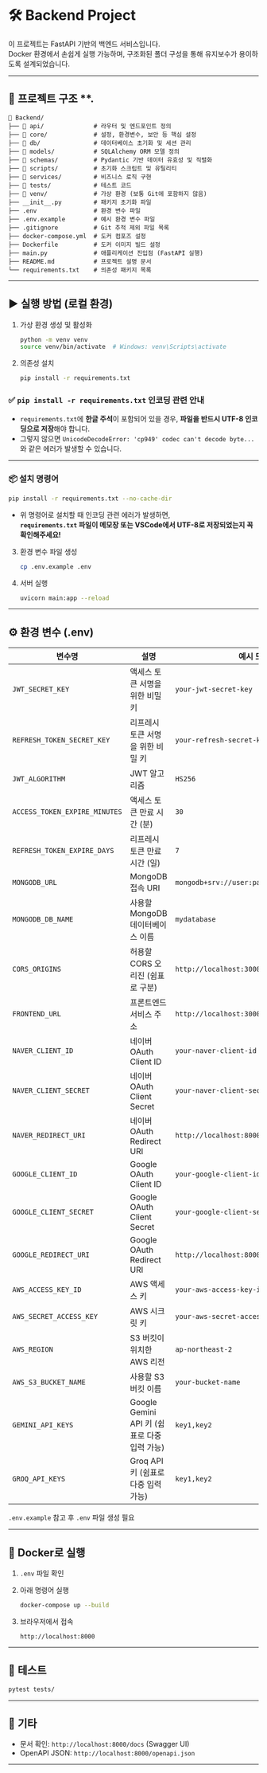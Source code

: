 # 🛠️ Backend Project

이 프로젝트는 FastAPI 기반의 백엔드 서비스입니다.  
Docker 환경에서 손쉽게 실행 가능하며, 구조화된 폴더 구성을 통해 유지보수가 용이하도록 설계되었습니다.

---

## 📁 프로젝트 구조 **.

```
📁 Backend/
├── 📁 api/              # 라우터 및 엔드포인트 정의
├── 📁 core/             # 설정, 환경변수, 보안 등 핵심 설정
├── 📁 db/               # 데이터베이스 초기화 및 세션 관리
├── 📁 models/           # SQLAlchemy ORM 모델 정의
├── 📁 schemas/          # Pydantic 기반 데이터 유효성 및 직렬화
├── 📁 scripts/          # 초기화 스크립트 및 유틸리티
├── 📁 services/         # 비즈니스 로직 구현
├── 📁 tests/            # 테스트 코드
├── 📁 venv/             # 가상 환경 (보통 Git에 포함하지 않음)
├── __init__.py         # 패키지 초기화 파일
├── .env                # 환경 변수 파일
├── .env.example        # 예시 환경 변수 파일
├── .gitignore          # Git 추적 제외 파일 목록
├── docker-compose.yml  # 도커 컴포즈 설정
├── Dockerfile          # 도커 이미지 빌드 설정
├── main.py             # 애플리케이션 진입점 (FastAPI 실행)
├── README.md           # 프로젝트 설명 문서
└── requirements.txt    # 의존성 패키지 목록
```

---

## ▶️ 실행 방법 (로컬 환경)

1. 가상 환경 생성 및 활성화
    ```bash
    python -m venv venv
    source venv/bin/activate  # Windows: venv\Scripts\activate
    ```

2. 의존성 설치
    ```bash
    pip install -r requirements.txt
    ```

### ✅ `pip install -r requirements.txt` 인코딩 관련 안내

- `requirements.txt`에 **한글 주석**이 포함되어 있을 경우, **파일을 반드시 UTF-8 인코딩으로 저장**해야 합니다.
- 그렇지 않으면 `UnicodeDecodeError: 'cp949' codec can't decode byte...` 와 같은 에러가 발생할 수 있습니다.

---

### 📦 설치 명령어

```bash
pip install -r requirements.txt --no-cache-dir
```

- 위 명령어로 설치할 때 인코딩 관련 에러가 발생하면,  
  **`requirements.txt` 파일이 메모장 또는 VSCode에서 UTF-8로 저장되었는지 꼭 확인해주세요!**


3. 환경 변수 파일 생성
    ```bash
    cp .env.example .env
    ```

4. 서버 실행
    ```bash
    uvicorn main:app --reload
    ```

---

## ⚙️ 환경 변수 (.env)

| 변수명                         | 설명                                      | 예시 또는 형식                            |
|-------------------------------|-------------------------------------------|-------------------------------------------|
| `JWT_SECRET_KEY`              | 액세스 토큰 서명을 위한 비밀 키           | `your-jwt-secret-key`                     |
| `REFRESH_TOKEN_SECRET_KEY`    | 리프레시 토큰 서명을 위한 비밀 키         | `your-refresh-secret-key`                 |
| `JWT_ALGORITHM`               | JWT 알고리즘                              | `HS256`                                   |
| `ACCESS_TOKEN_EXPIRE_MINUTES` | 액세스 토큰 만료 시간 (분)                | `30`                                      |
| `REFRESH_TOKEN_EXPIRE_DAYS`   | 리프레시 토큰 만료 시간 (일)              | `7`                                       |
| `MONGODB_URL`                 | MongoDB 접속 URI                          | `mongodb+srv://user:pass@cluster.mongodb.net` |
| `MONGODB_DB_NAME`            | 사용할 MongoDB 데이터베이스 이름          | `mydatabase`                               |
| `CORS_ORIGINS`               | 허용할 CORS 오리진 (쉼표로 구분)          | `http://localhost:3000,http://example.com` |
| `FRONTEND_URL`               | 프론트엔드 서비스 주소                    | `http://localhost:3000`                    |
| `NAVER_CLIENT_ID`            | 네이버 OAuth Client ID                    | `your-naver-client-id`                     |
| `NAVER_CLIENT_SECRET`        | 네이버 OAuth Client Secret                | `your-naver-client-secret`                 |
| `NAVER_REDIRECT_URI`         | 네이버 OAuth Redirect URI                 | `http://localhost:8000/auth/naver/callback`|
| `GOOGLE_CLIENT_ID`           | Google OAuth Client ID                    | `your-google-client-id`                    |
| `GOOGLE_CLIENT_SECRET`       | Google OAuth Client Secret                | `your-google-client-secret`                |
| `GOOGLE_REDIRECT_URI`        | Google OAuth Redirect URI                 | `http://localhost:8000/auth/google/callback`|
| `AWS_ACCESS_KEY_ID`          | AWS 액세스 키                             | `your-aws-access-key-id`                   |
| `AWS_SECRET_ACCESS_KEY`      | AWS 시크릿 키                             | `your-aws-secret-access-key`               |
| `AWS_REGION`                 | S3 버킷이 위치한 AWS 리전                 | `ap-northeast-2`                           |
| `AWS_S3_BUCKET_NAME`         | 사용할 S3 버킷 이름                       | `your-bucket-name`                         |
| `GEMINI_API_KEYS`            | Google Gemini API 키 (쉼표로 다중 입력 가능) | `key1,key2`                             |
| `GROQ_API_KEYS`              | Groq API 키 (쉼표로 다중 입력 가능)         | `key1,key2`                             |


`.env.example` 참고 후 `.env` 파일 생성 필요

---

## 🐳 Docker로 실행

1. `.env` 파일 확인
2. 아래 명령어 실행
    ```bash
    docker-compose up --build
    ```

3. 브라우저에서 접속
    ```
    http://localhost:8000
    ```

---

## 🧪 테스트

```bash
pytest tests/
```

---

## 📌 기타

- 문서 확인: `http://localhost:8000/docs` (Swagger UI)
- OpenAPI JSON: `http://localhost:8000/openapi.json`
---



